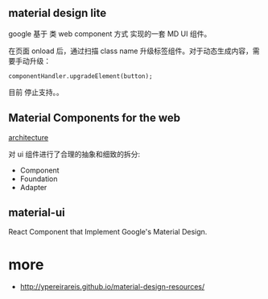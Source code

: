 

## material design lite 


google 基于 类 web component 方式 实现的一套 MD UI 组件。

在页面 onload 后，通过扫描 class name 升级标签组件。对于动态生成内容，需要手动升级： 

```
componentHandler.upgradeElement(button);
```


目前 停止支持。。


## Material Components for the web


[architecture](https://github.com/material-components/material-components-web/blob/master/docs/architecture.md)


对 ui 组件进行了合理的抽象和细致的拆分: 

- Component 
- Foundation
- Adapter



## material-ui 

React Component that Implement Google's Material Design.




# more 

- http://ypereirareis.github.io/material-design-resources/
